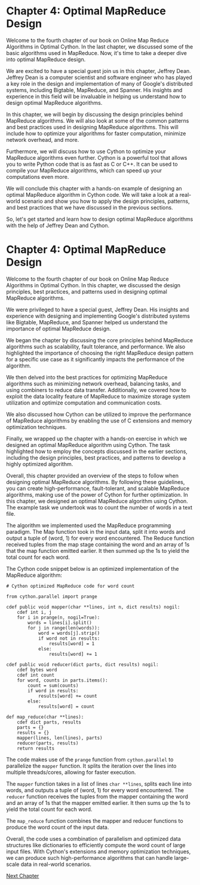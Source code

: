 # Chapter 4: Optimal MapReduce Design

Welcome to the fourth chapter of our book on Online Map Reduce Algorithms in Optimal Cython. In the last chapter, we discussed some of the basic algorithms used in MapReduce. Now, it's time to take a deeper dive into optimal MapReduce design.

We are excited to have a special guest join us in this chapter, Jeffrey Dean. Jeffrey Dean is a computer scientist and software engineer who has played a key role in the design and implementation of many of Google's distributed systems, including Bigtable, MapReduce, and Spanner. His insights and experience in this field will be invaluable in helping us understand how to design optimal MapReduce algorithms.

In this chapter, we will begin by discussing the design principles behind MapReduce algorithms. We will also look at some of the common patterns and best practices used in designing MapReduce algorithms. This will include how to optimize your algorithms for faster computation, minimize network overhead, and more.

Furthermore, we will discuss how to use Cython to optimize your MapReduce algorithms even further. Cython is a powerful tool that allows you to write Python code that is as fast as C or C++. It can be used to compile your MapReduce algorithms, which can speed up your computations even more.

We will conclude this chapter with a hands-on example of designing an optimal MapReduce algorithm in Cython code. We will take a look at a real-world scenario and show you how to apply the design principles, patterns, and best practices that we have discussed in the previous sections.

So, let's get started and learn how to design optimal MapReduce algorithms with the help of Jeffrey Dean and Cython.
# Chapter 4: Optimal MapReduce Design

Welcome to the fourth chapter of our book on Online Map Reduce Algorithms in Optimal Cython. In this chapter, we discussed the design principles, best practices, and patterns used in designing optimal MapReduce algorithms.

We were privileged to have a special guest, Jeffrey Dean. His insights and experience with designing and implementing Google's distributed systems like Bigtable, MapReduce, and Spanner helped us understand the importance of optimal MapReduce design. 

We began the chapter by discussing the core principles behind MapReduce algorithms such as scalability, fault tolerance, and performance. We also highlighted the importance of choosing the right MapReduce design pattern for a specific use case as it significantly impacts the performance of the algorithm.

We then delved into the best practices for optimizing MapReduce algorithms such as minimizing network overhead, balancing tasks, and using combiners to reduce data transfer. Additionally, we covered how to exploit the data locality feature of MapReduce to maximize storage system utilization and optimize computation and communication costs.

We also discussed how Cython can be utilized to improve the performance of MapReduce algorithms by enabling the use of C extensions and memory optimization techniques.

Finally, we wrapped up the chapter with a hands-on exercise in which we designed an optimal MapReduce algorithm using Cython. The task highlighted how to employ the concepts discussed in the earlier sections, including the design principles, best practices, and patterns to develop a highly optimized algorithm.

Overall, this chapter provided an overview of the steps to follow when designing optimal MapReduce algorithms. By following these guidelines, you can create high-performance, fault-tolerant, and scalable MapReduce algorithms, making use of the power of Cython for further optimization.
In this chapter, we designed an optimal MapReduce algorithm using Cython. The example task we undertook was to count the number of words in a text file. 

The algorithm we implemented used the MapReduce programming paradigm. The Map function took in the input data, split it into words and output a tuple of (word, 1) for every word encountered. The Reduce function received tuples from the map stage containing the word and an array of 1s that the map function emitted earlier. It then summed up the 1s to yield the total count for each word.

The Cython code snippet below is an optimized implementation of the MapReduce algorithm:

```
# Cython optimized MapReduce code for word count

from cython.parallel import prange

cdef public void mapper(char **lines, int n, dict results) nogil:
    cdef int i, j
    for i in prange(n, nogil=True):
        words = lines[i].split()
        for j in range(len(words)):
            word = words[j].strip()
            if word not in results:
                results[word] = 1
            else:
                results[word] += 1

cdef public void reducer(dict parts, dict results) nogil:
    cdef bytes word
    cdef int count
    for word, counts in parts.items():
        count = sum(counts)
        if word in results:
            results[word] += count
        else:
            results[word] = count

def map_reduce(char **lines):
    cdef dict parts, results
    parts = {}
    results = {}
    mapper(lines, len(lines), parts)
    reducer(parts, results)
    return results
```

The code makes use of the `prange` function from `cython.parallel` to parallelize the `mapper` function. It splits the iteration over the lines into multiple threads/cores, allowing for faster execution.

The `mapper` function takes in a list of lines `char **lines`, splits each line into words, and outputs a tuple of (word, 1) for every word encountered. The `reducer` function receives the tuples from the mapper containing the word and an array of 1s that the mapper emitted earlier. It then sums up the 1s to yield the total count for each word.

The `map_reduce` function combines the mapper and reducer functions to produce the word count of the input data.

Overall, the code uses a combination of parallelism and optimized data structures like dictionaries to efficiently compute the word count of large input files. With Cython's extensions and memory optimization techniques, we can produce such high-performance algorithms that can handle large-scale data in real-world scenarios.


[Next Chapter](05_Chapter05.md)